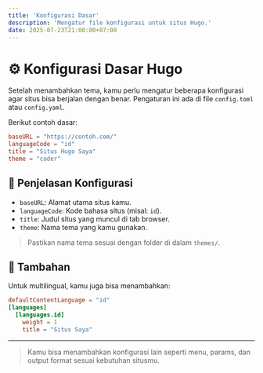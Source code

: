 ```yaml
---
title: 'Konfigurasi Dasar'
description: 'Mengatur file konfigurasi untuk situs Hugo.'
date: 2025-07-23T21:00:00+07:00
---
```


# ⚙️ Konfigurasi Dasar Hugo

Setelah menambahkan tema, kamu perlu mengatur beberapa konfigurasi agar situs bisa berjalan dengan benar. Pengaturan ini ada di file `config.toml` atau `config.yaml`.

Berikut contoh dasar:

```toml
baseURL = "https://contoh.com/"
languageCode = "id"
title = "Situs Hugo Saya"
theme = "coder"
```

## 📄 Penjelasan Konfigurasi

- `baseURL`: Alamat utama situs kamu.
- `languageCode`: Kode bahasa situs (misal: `id`).
- `title`: Judul situs yang muncul di tab browser.
- `theme`: Nama tema yang kamu gunakan.

> Pastikan nama tema sesuai dengan folder di dalam `themes/`.

## 🧪 Tambahan

Untuk multilingual, kamu juga bisa menambahkan:

```toml
defaultContentLanguage = "id"
[languages]
  [languages.id]
    weight = 1
    title = "Situs Saya"
```

---

> Kamu bisa menambahkan konfigurasi lain seperti menu, params, dan output format sesuai kebutuhan situsmu.
